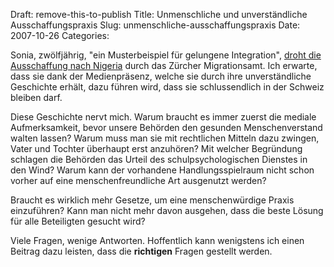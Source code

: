 Draft: remove-this-to-publish
Title: Unmenschliche und unverständliche Ausschaffungspraxis
Slug: unmenschliche-ausschaffungspraxis
Date: 2007-10-26
Categories:

Sonia, zwölfjährig, "ein Musterbeispiel für gelungene Integration", [droht die Ausschaffung nach Nigeria](http://www.20min.ch/news/schweiz/story/16096972) durch das Zürcher Migrationsamt. Ich erwarte, dass sie dank der Medienpräsenz, welche sie durch ihre unverständliche Geschichte erhält, dazu führen wird, dass sie schlussendlich in der Schweiz bleiben darf.

Diese Geschichte nervt mich. Warum braucht es immer zuerst die mediale Aufmerksamkeit, bevor unsere Behörden den gesunden Menschenverstand walten lassen? Warum muss man sie mit rechtlichen Mitteln dazu zwingen, Vater und Tochter überhaupt erst anzuhören? Mit welcher Begründung schlagen die Behörden das Urteil des schulpsychologischen Dienstes in den Wind? Warum kann der vorhandene Handlungsspielraum nicht schon vorher auf eine menschenfreundliche Art ausgenutzt werden?

Braucht es wirklich mehr Gesetze, um eine menschenwürdige Praxis einzuführen? Kann man nicht mehr davon ausgehen, dass die beste Lösung für alle Beteiligten gesucht wird?

Viele Fragen, wenige Antworten. Hoffentlich kann wenigstens ich einen Beitrag dazu leisten, dass die **richtigen** Fragen gestellt werden.
